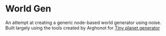 # World Gen
An attempt at creating a generic node-based world generator using noise. Built largely using the tools created by Arghonot for [Tiny planet generator](https://github.com/Arghonot/TinyPlanetGenerator)
